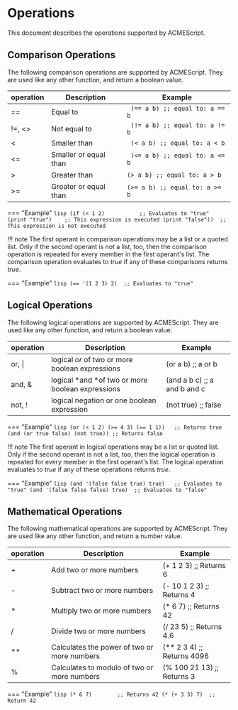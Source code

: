 # Operations

This document describes the operations supported by ACMEScript.

## Comparison Operations

The following comparison operations are supported by ACMEScript. They are used like any other function, and return a boolean value.

| operation | Description           | Example                         |
|-----------|-----------------------|---------------------------------|
| ==        | Equal to              | ` (== a b) ;; equal to: a == b` |
| !=, <>    | Not equal to          | ` (!= a b) ;; equal to: a != b` |
| <         | Smaller than          | ` (< a b) ;; equal to: a < b`   |
| <=        | Smaller or equal than | ` (<= a b) ;; equal to: a <= b` |
| >         | Greater than          | `(> a b) ;; equal to: a > b`    |
| >=        | Greater or equal than | `(>= a b) ;; equal to: a >= b`  |

=== "Example"
	```lisp
	(if (< 1 2)           ;; Evaluates to "true"
		(print "true")    ;; This expression is executed
		(print "false"))  ;; This expression is not executed
	```

!!! note
	The first operant in comparison operations may be a list or a quoted list. Only if the second operant is not a list, too, then the comparison operation is repeated for every member in the first operant's list. The comparison operation evaluates to *true* if any of these comparisons returns *true*.

=== "Example"
	```lisp
	(== '(1 2 3) 2)  ;; Evaluates to "true"
	```


## Logical Operations

The following logical operations are supported by ACMEScript. They are used like any other function, and return a boolean value.

| operation | Description                                      | Example                      |
| --------- | ------------------------------------------------ | ---------------------------- |
| or, \|    | logical *or* of two or more boolean expressions  | (or a b)  ;; a or b          |
| and, &    | logical *and *of two or more boolean expressions | (and a b c) ;; a and b and c |
| not, !    | logical negation or one boolean expression       | (not true)  ;; false         |

=== "Example"
	```lisp
	(or (< 1 2) (>= 4 3) (== 1 1))   ;; Returns true
	(and (or true false) (not true)) ;; Returns false
	```

!!! note
	The first operant in logical operations may be a list or quoted list. Only if the second operant is not a list, too, then the logical operation is repeated for every member in the first operant's list. The logical operation evaluates to *true* if any of these operations returns *true*.

=== "Example"
	```lisp
	(and '(false false true) true)   ;; Evaluates to "true"
	(and '(false false false) true)  ;; Evaluates to "false"
	```


## Mathematical Operations

The following mathematical operations are supported by ACMEScript. They are used like any other function, and return a number value.

| operation | Description                                 | Example                     |
| --------- | ------------------------------------------- | --------------------------- |
| +         | Add two or more numbers                     | (+ 1 2 3)  ;; Returns 6     |
| -         | Subtract two or more numbers                | (- 10  1 2 3)  ;; Returns 4 |
| *         | Multiply two or more numbers                | (* 6 7)  ;; Returns 42      |
| /         | Divide two or more numbers                  | (/ 23 5)  ;; Returns 4.6    |
| **        | Calculates the power of two or more numbers | (** 2 3 4)  ;; Returns 4096 |
| %         | Calculates to modulo of two or more numbers | (% 100 21 13) ;; Returns 3  |

=== "Example"
	```lisp
	(* 6 7)        ;; Returns 42
	(* (+ 3 3) 7)  ;; Return 42
	```
